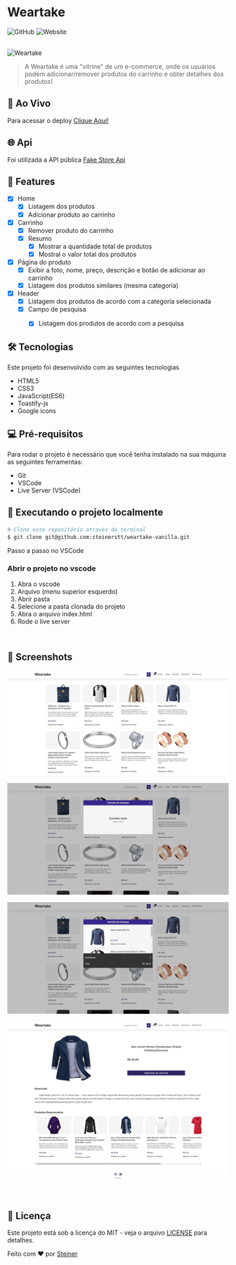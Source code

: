 #  Weartake

![GitHub](https://img.shields.io/github/license/steinerstt/weartake-vanilla?style=for-the-badge)
![Website](https://img.shields.io/website?color=gree&label=Status&style=for-the-badge&up_message=finalizado&url=https://github.com/steinerstt/weartake-vanilla)
<br><br>

![Weartake](https://github.com/steinerstt/screenshots-projects/blob/main/weartake-vanilla/home-gif.gif?raw=true)
> A Weartake é uma "vitrine" de um e-commerce, onde os usuários podem adicionar/remover produtos do carrinho e obter detalhes dos produtos!

## 🔰 Ao Vivo
Para acessar o deploy <a href="https://weartake-vanilla.vercel.app/" target="_blank" > Clique Aqui! </a>

## 🌐 Api
Foi utilizada a API pública <a href="https://fakestoreapi.com/docs" target="_blank" > Fake Store Api </a>


## 📌 Features
- [x] Home
    - [x] Listagem dos produtos
    - [x] Adicionar produto ao carrinho
 - [x] Carrinho
    - [x] Remover produto do carrinho
    - [x] Resumo
        - [x] Mostrar a quantidade total de produtos
        - [x] Mostral o valor total dos produtos
- [x] Página do produto
    - [x] Exibir a foto, nome, preço, descrição e botão de adicionar ao carrinho
    - [x] Listagem dos produtos similares (mesma categoria)
- [x] Header
    - [x] Listagem dos produtos de acordo com a categoria selecionada
    - [x] Campo de pesquisa
        - [x] Listagem dos produtos de acordo com a pesquisa


## 🛠️ Tecnologias
 Este projeto foi desenvolvido com as seguintes tecnologias
- HTML5
- CSS3
- JavaScript(ES6)
- Toastify-js
- Google icons


## 💻 Pré-requisitos
Para rodar o projeto é necessário que você tenha instalado na sua máquina as seguintes ferramentas:
- Git
- VSCode
- Live Server (VSCode)


## 🚀 Executando o projeto localmente
```bash
# Clone este repositório através do terminal
$ git clone git@github.com:steinerstt/weartake-vanilla.git
```

Passo a passo no VSCode

### Abrir o projeto no vscode
1. Abra o vscode
2. Arquivo (menu superior esquerdo)
3. Abrir pasta
4. Selecione a pasta clonada do projeto
5. Abra o arquivo index.html
6. Rode o live server



<br>

## 📸 Screenshots

![Home](https://github.com/steinerstt/screenshots-projects/blob/main/weartake-vanilla/home.jpg?raw=true)

![Carrinho vazio](https://github.com/steinerstt/screenshots-projects/blob/main/weartake-vanilla/home-cart-empty.jpg?raw=true)

![Carrinho com produtos](https://github.com/steinerstt/screenshots-projects/blob/main/weartake-vanilla/home-cart-products.jpg?raw=true)

![Página do produto](https://github.com/steinerstt/screenshots-projects/blob/main/weartake-vanilla/page-product.jpg?raw=true)


<br>

## 📄 Licença
Este projeto está sob a licença do MIT - veja o arquivo [LICENSE](https://github.com/steinerstt/weartake-vanilla/blob/main/LICENSE) para detalhes.

Feito com ❤ por [Steiner](https://github.com/steinerstt)

